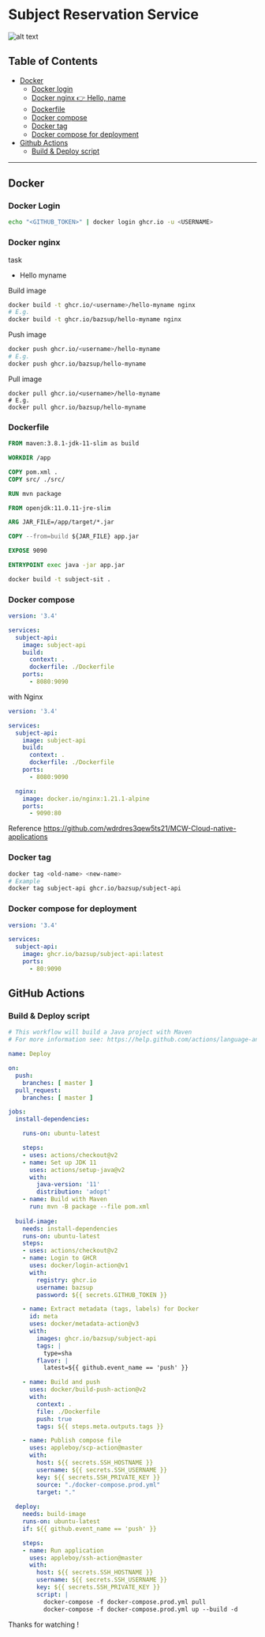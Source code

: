 # Subject Reservation Service

![alt text](https://github.com/imgrbs/SubjectReservationService/blob/master/requirements.png)

## Table of Contents
- [Docker](#docker)
  - [Docker login](#docker-login)
  - [Docker nginx 👉 Hello, name](#docker-nginx)
  - [Dockerfile](#dockerfile)
  - [Docker compose](#docker-compose)
  - [Docker tag](#docker-tag)
  - [Docker compose for deployment](#docker-compose-for-deployment)
- [Github Actions](#github-actions)
  - [Build & Deploy script](#build--deploy-script)

___

## Docker

### Docker Login
```bash
echo "<GITHUB_TOKEN>" | docker login ghcr.io -u <USERNAME>
```

### Docker nginx
task
- Hello myname

Build image
```bash
docker build -t ghcr.io/<username>/hello-myname nginx
# E.g.
docker build -t ghcr.io/bazsup/hello-myname nginx
```
Push image
```bash
docker push ghcr.io/<username>/hello-myname
# E.g.
docker push ghcr.io/bazsup/hello-myname
```
Pull image
```
docker pull ghcr.io/<username>/hello-myname
# E.g.
docker pull ghcr.io/bazsup/hello-myname
```

### Dockerfile

```dockerfile
FROM maven:3.8.1-jdk-11-slim as build

WORKDIR /app

COPY pom.xml .
COPY src/ ./src/

RUN mvn package

FROM openjdk:11.0.11-jre-slim

ARG JAR_FILE=/app/target/*.jar

COPY --from=build ${JAR_FILE} app.jar

EXPOSE 9090

ENTRYPOINT exec java -jar app.jar
```

```bash
docker build -t subject-sit .
```


### Docker compose
```yaml
version: '3.4'

services:
  subject-api:
    image: subject-api
    build:
      context: .
      dockerfile: ./Dockerfile
    ports:
      - 8080:9090
```

with Nginx
```yaml
version: '3.4'

services:
  subject-api:
    image: subject-api
    build:
      context: .
      dockerfile: ./Dockerfile
    ports:
      - 8080:9090

  nginx:
    image: docker.io/nginx:1.21.1-alpine
    ports:
      - 9090:80
```

Reference https://github.com/wdrdres3qew5ts21/MCW-Cloud-native-applications

### Docker tag
```bash
docker tag <old-name> <new-name>
# Example
docker tag subject-api ghcr.io/bazsup/subject-api
```

### Docker compose for deployment
```yaml
version: '3.4'

services:
  subject-api:
    image: ghcr.io/bazsup/subject-api:latest
    ports:
      - 80:9090
```

## GitHub Actions

### Build & Deploy script

```yaml
# This workflow will build a Java project with Maven
# For more information see: https://help.github.com/actions/language-and-framework-guides/building-and-testing-java-with-maven

name: Deploy

on:
  push:
    branches: [ master ]
  pull_request:
    branches: [ master ]

jobs:
  install-dependencies:

    runs-on: ubuntu-latest

    steps:
    - uses: actions/checkout@v2
    - name: Set up JDK 11
      uses: actions/setup-java@v2
      with:
        java-version: '11'
        distribution: 'adopt'
    - name: Build with Maven
      run: mvn -B package --file pom.xml
  
  build-image:
    needs: install-dependencies
    runs-on: ubuntu-latest
    steps:
    - uses: actions/checkout@v2
    - name: Login to GHCR
      uses: docker/login-action@v1
      with:
        registry: ghcr.io
        username: bazsup
        password: ${{ secrets.GITHUB_TOKEN }}

    - name: Extract metadata (tags, labels) for Docker
      id: meta
      uses: docker/metadata-action@v3
      with:
        images: ghcr.io/bazsup/subject-api
        tags: |
          type=sha
        flavor: |
          latest=${{ github.event_name == 'push' }}

    - name: Build and push
      uses: docker/build-push-action@v2
      with:
        context: .
        file: ./Dockerfile
        push: true
        tags: ${{ steps.meta.outputs.tags }}

    - name: Publish compose file
      uses: appleboy/scp-action@master
      with:
        host: ${{ secrets.SSH_HOSTNAME }}
        username: ${{ secrets.SSH_USERNAME }}
        key: ${{ secrets.SSH_PRIVATE_KEY }}
        source: "./docker-compose.prod.yml"
        target: "."
  
  deploy:
    needs: build-image
    runs-on: ubuntu-latest
    if: ${{ github.event_name == 'push' }}

    steps:
    - name: Run application
      uses: appleboy/ssh-action@master
      with:
        host: ${{ secrets.SSH_HOSTNAME }}
        username: ${{ secrets.SSH_USERNAME }}
        key: ${{ secrets.SSH_PRIVATE_KEY }}
        script: |
          docker-compose -f docker-compose.prod.yml pull
          docker-compose -f docker-compose.prod.yml up --build -d
```




Thanks for watching !

